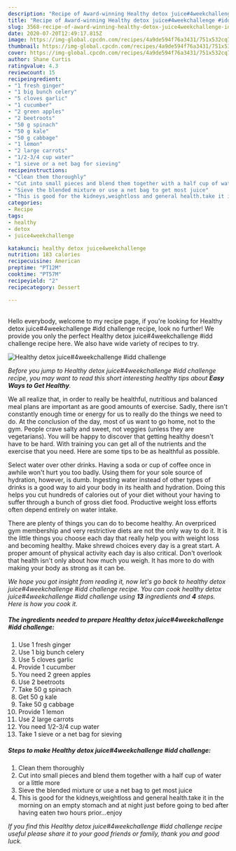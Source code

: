 ```yaml
---
description: "Recipe of Award-winning Healthy detox juice#4weekchallenge #idd challenge"
title: "Recipe of Award-winning Healthy detox juice#4weekchallenge #idd challenge"
slug: 3568-recipe-of-award-winning-healthy-detox-juice4weekchallenge-idd-challenge
date: 2020-07-20T12:49:17.815Z
image: https://img-global.cpcdn.com/recipes/4a9de594f76a3431/751x532cq70/healthy-detox-juice4weekchallenge-idd-challenge-recipe-main-photo.jpg
thumbnail: https://img-global.cpcdn.com/recipes/4a9de594f76a3431/751x532cq70/healthy-detox-juice4weekchallenge-idd-challenge-recipe-main-photo.jpg
cover: https://img-global.cpcdn.com/recipes/4a9de594f76a3431/751x532cq70/healthy-detox-juice4weekchallenge-idd-challenge-recipe-main-photo.jpg
author: Shane Curtis
ratingvalue: 4.3
reviewcount: 15
recipeingredient:
- "1 fresh ginger"
- "1 big bunch celery"
- "5 cloves garlic"
- "1 cucumber"
- "2 green apples"
- "2 beetroots"
- "50 g spinach"
- "50 g kale"
- "50 g cabbage"
- "1 lemon"
- "2 large carrots"
- "1/2-3/4 cup water"
- "1 sieve or a net bag for sieving"
recipeinstructions:
- "Clean them thoroughly"
- "Cut into small pieces and blend them together with a half cup of water or a little more"
- "Sieve the blended mixture or use a net bag to get most juice"
- "This is good for the kidneys,weightloss and general health.take it in the morning on an empty stomach and at night just before going to bed after having eaten two hours prior...enjoy"
categories:
- Recipe
tags:
- healthy
- detox
- juice4weekchallenge

katakunci: healthy detox juice4weekchallenge 
nutrition: 183 calories
recipecuisine: American
preptime: "PT12M"
cooktime: "PT57M"
recipeyield: "2"
recipecategory: Dessert

---
```

<br>
Hello everybody, welcome to my recipe page, if you're looking for Healthy detox juice#4weekchallenge #idd challenge recipe, look no further! We provide you only the perfect Healthy detox juice#4weekchallenge #idd challenge recipe here. We also have wide variety of recipes to try.
<br>


![Healthy detox juice#4weekchallenge #idd challenge](https://img-global.cpcdn.com/recipes/4a9de594f76a3431/751x532cq70/healthy-detox-juice4weekchallenge-idd-challenge-recipe-main-photo.jpg)

<i>Before you jump to Healthy detox juice#4weekchallenge #idd challenge recipe, you may want to read this short interesting healthy tips about <strong>Easy Ways to Get Healthy</strong>.</i>

We all realize that, in order to really be healthful, nutritious and balanced meal plans are important as are good amounts of exercise. Sadly, there isn't constantly enough time or energy for us to really do the things we need to do. At the conclusion of the day, most of us want to go home, not to the gym. People crave salty and sweet, not veggies (unless they are vegetarians). You will be happy to discover that getting healthy doesn't have to be hard. With training you can get all of the nutrients and the exercise that you need. Here are some tips to be as healthful as possible.

Select water over other drinks. Having a soda or cup of coffee once in awhile won't hurt you too badly. Using them for your sole source of hydration, however, is dumb. Ingesting water instead of other types of drinks is a good way to aid your body in its health and hydration. Doing this helps you cut hundreds of calories out of your diet without your having to suffer through a bunch of gross diet food. Productive weight loss efforts often depend entirely on water intake.

There are plenty of things you can do to become healthy. An overpriced gym membership and very restrictive diets are not the only way to do it. It is the little things you choose each day that really help you with weight loss and becoming healthy. Make shrewd choices every day is a great start. A proper amount of physical activity each day is also critical. Don't overlook that health isn't only about how much you weigh. It has more to do with making your body as strong as it can be. 


<i>We hope you got insight from reading it, now let's go back to healthy detox juice#4weekchallenge #idd challenge recipe. You can cook healthy detox juice#4weekchallenge #idd challenge using <strong>13</strong> ingredients and <strong>4</strong> steps. Here is how you cook it.
</i>

##### The ingredients needed to prepare Healthy detox juice#4weekchallenge #idd challenge:

1. Use 1 fresh ginger
1. Use 1 big bunch celery
1. Use 5 cloves garlic
1. Provide 1 cucumber
1. You need 2 green apples
1. Use 2 beetroots
1. Take 50 g spinach
1. Get 50 g kale
1. Take 50 g cabbage
1. Provide 1 lemon
1. Use 2 large carrots
1. You need 1/2-3/4 cup water
1. Take 1 sieve or a net bag for sieving


##### Steps to make Healthy detox juice#4weekchallenge #idd challenge:

1. Clean them thoroughly
1. Cut into small pieces and blend them together with a half cup of water or a little more
1. Sieve the blended mixture or use a net bag to get most juice
1. This is good for the kidneys,weightloss and general health.take it in the morning on an empty stomach and at night just before going to bed after having eaten two hours prior...enjoy


<i>If you find this Healthy detox juice#4weekchallenge #idd challenge recipe useful please share it to your good friends or family, thank you and good luck.</i>

